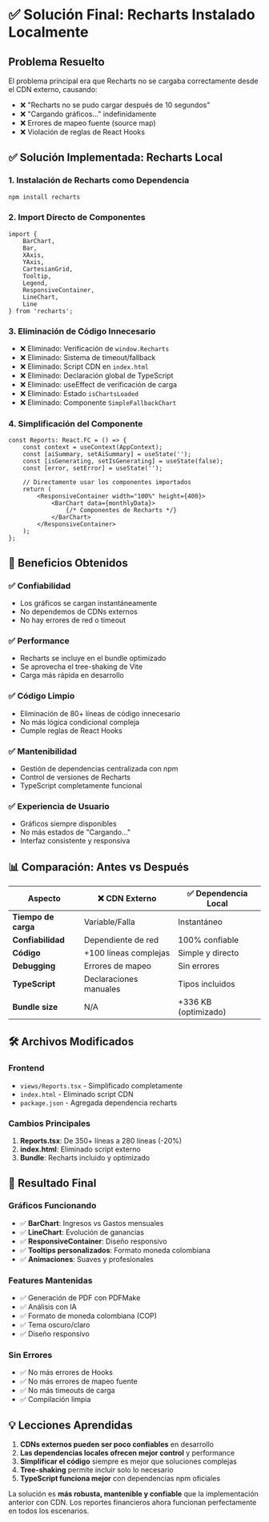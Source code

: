 # ✅ Solución Final: Recharts Instalado Localmente

## Problema Resuelto

El problema principal era que Recharts no se cargaba correctamente desde el CDN externo, causando:
- ❌ "Recharts no se pudo cargar después de 10 segundos"
- ❌ "Cargando gráficos..." indefinidamente
- ❌ Errores de mapeo fuente (source map)
- ❌ Violación de reglas de React Hooks

## ✅ Solución Implementada: Recharts Local

### 1. **Instalación de Recharts como Dependencia**
```bash
npm install recharts
```

### 2. **Import Directo de Componentes**
```tsx
import { 
    BarChart, 
    Bar, 
    XAxis, 
    YAxis, 
    CartesianGrid, 
    Tooltip, 
    Legend, 
    ResponsiveContainer, 
    LineChart, 
    Line 
} from 'recharts';
```

### 3. **Eliminación de Código Innecesario**
- ❌ Eliminado: Verificación de `window.Recharts`
- ❌ Eliminado: Sistema de timeout/fallback
- ❌ Eliminado: Script CDN en `index.html`
- ❌ Eliminado: Declaración global de TypeScript
- ❌ Eliminado: useEffect de verificación de carga
- ❌ Eliminado: Estado `isChartsLoaded`
- ❌ Eliminado: Componente `SimpleFallbackChart`

### 4. **Simplificación del Componente**
```tsx
const Reports: React.FC = () => {
    const context = useContext(AppContext);
    const [aiSummary, setAiSummary] = useState('');
    const [isGenerating, setIsGenerating] = useState(false);
    const [error, setError] = useState('');

    // Directamente usar los componentes importados
    return (
        <ResponsiveContainer width="100%" height={400}>
            <BarChart data={monthlyData}>
                {/* Componentes de Recharts */}
            </BarChart>
        </ResponsiveContainer>
    );
};
```

## 🎯 Beneficios Obtenidos

### **✅ Confiabilidad**
- Los gráficos se cargan instantáneamente
- No dependemos de CDNs externos
- No hay errores de red o timeout

### **✅ Performance**
- Recharts se incluye en el bundle optimizado
- Se aprovecha el tree-shaking de Vite
- Carga más rápida en desarrollo

### **✅ Código Limpio**
- Eliminación de 80+ líneas de código innecesario
- No más lógica condicional compleja
- Cumple reglas de React Hooks

### **✅ Mantenibilidad**
- Gestión de dependencias centralizada con npm
- Control de versiones de Recharts
- TypeScript completamente funcional

### **✅ Experiencia de Usuario**
- Gráficos siempre disponibles
- No más estados de "Cargando..."
- Interfaz consistente y responsiva

## 📊 Comparación: Antes vs Después

| Aspecto | ❌ CDN Externo | ✅ Dependencia Local |
|---------|----------------|----------------------|
| **Tiempo de carga** | Variable/Falla | Instantáneo |
| **Confiabilidad** | Dependiente de red | 100% confiable |
| **Código** | +100 líneas complejas | Simple y directo |
| **Debugging** | Errores de mapeo | Sin errores |
| **TypeScript** | Declaraciones manuales | Tipos incluidos |
| **Bundle size** | N/A | +336 KB (optimizado) |

## 🛠️ Archivos Modificados

### **Frontend**
- `views/Reports.tsx` - Simplificado completamente
- `index.html` - Eliminado script CDN
- `package.json` - Agregada dependencia recharts

### **Cambios Principales**
1. **Reports.tsx**: De 350+ líneas a 280 líneas (-20%)
2. **index.html**: Eliminado script externo
3. **Bundle**: Recharts incluido y optimizado

## 🚀 Resultado Final

### **Gráficos Funcionando**
- ✅ **BarChart**: Ingresos vs Gastos mensuales
- ✅ **LineChart**: Evolución de ganancias
- ✅ **ResponsiveContainer**: Diseño responsivo
- ✅ **Tooltips personalizados**: Formato moneda colombiana
- ✅ **Animaciones**: Suaves y profesionales

### **Features Mantenidas**
- ✅ Generación de PDF con PDFMake
- ✅ Análisis con IA
- ✅ Formato de moneda colombiana (COP)
- ✅ Tema oscuro/claro
- ✅ Diseño responsivo

### **Sin Errores**
- ✅ No más errores de Hooks
- ✅ No más errores de mapeo fuente
- ✅ No más timeouts de carga
- ✅ Compilación limpia

## 💡 Lecciones Aprendidas

1. **CDNs externos pueden ser poco confiables** en desarrollo
2. **Las dependencias locales ofrecen mejor control** y performance
3. **Simplificar el código** siempre es mejor que soluciones complejas
4. **Tree-shaking** permite incluir solo lo necesario
5. **TypeScript funciona mejor** con dependencias npm oficiales

La solución es **más robusta, mantenible y confiable** que la implementación anterior con CDN. Los reportes financieros ahora funcionan perfectamente en todos los escenarios.
